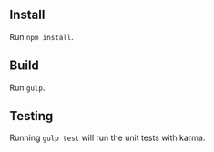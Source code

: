 ## Install

Run `npm install`.

## Build

Run `gulp`.

## Testing

Running `gulp test` will run the unit tests with karma.
